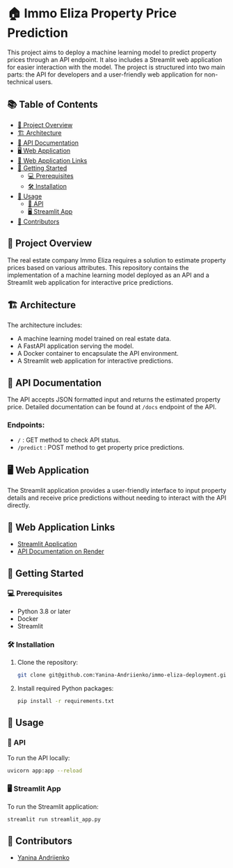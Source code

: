 # 🏠 Immo Eliza Property Price Prediction

This project aims to deploy a machine learning model to predict property prices through an API endpoint. It also includes a Streamlit web application for easier interaction with the model. The project is structured into two main parts: the API for developers and a user-friendly web application for non-technical users.

## 📚 Table of Contents

- [🌟 Project Overview](#project-overview)
- [🏗 Architecture](#architecture)
- [📄 API Documentation](#api-documentation)
- [🖥 Web Application](#web-application)
- [🔗 Web Application Links](#web-application-links)
- [🚀 Getting Started](#getting-started)
  - [💻 Prerequisites](#prerequisites)
  - [🛠 Installation](#installation)
- [🔧 Usage](#usage)
  - [🔌 API](#api)
  - [🖥 Streamlit App](#streamlit-app)
- [👥 Contributors](#contributors)

## 🌟 Project Overview

The real estate company Immo Eliza requires a solution to estimate property prices based on various attributes. This repository contains the implementation of a machine learning model deployed as an API and a Streamlit web application for interactive price predictions.

## 🏗 Architecture

The architecture includes:

- A machine learning model trained on real estate data.
- A FastAPI application serving the model.
- A Docker container to encapsulate the API environment.
- A Streamlit web application for interactive predictions.

## 📄 API Documentation

The API accepts JSON formatted input and returns the estimated property price. Detailed documentation can be found at `/docs` endpoint of the API.

### Endpoints:

- `/` : GET method to check API status.
- `/predict` : POST method to get property price predictions.

## 🖥 Web Application

The Streamlit application provides a user-friendly interface to input property details and receive price predictions without needing to interact with the API directly.

## 🔗 Web Application Links

- [Streamlit Application](https://immo-eliza-deployment-ku5bxysnwsufdb5wurjwgc.streamlit.app/)
- [API Documentation on Render](https://immo-eliza-deployment-2-4ylo.onrender.com/docs)

## 🚀 Getting Started

### 💻 Prerequisites

- Python 3.8 or later
- Docker
- Streamlit

### 🛠 Installation

1. Clone the repository:

   ```sh
   git clone git@github.com:Yanina-Andriienko/immo-eliza-deployment.git

   ```

2. Install required Python packages:
   ```sh
   pip install -r requirements.txt
   ```

## 🔧 Usage

### 🔌 API

To run the API locally:

```sh
uvicorn app:app --reload
```

### 🖥 Streamlit App

To run the Streamlit application:

```sh
streamlit run streamlit_app.py
```

## 👥 Contributors

- [Yanina Andriienko](https://www.linkedin.com/in/yanina-andriienko-7a2984287/)
